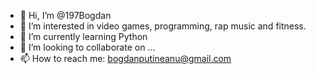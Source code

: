 - 👋 Hi, I’m @197Bogdan
- 👀 I’m interested in video games, programming, rap music and fitness.
- 🌱 I’m currently learning Python
- 💞️ I’m looking to collaborate on ...
- 📫 How to reach me: bogdanputineanu@gmail.com

<!---
197Bogdan/197Bogdan is a ✨ special ✨ repository because its `README.md` (this file) appears on your GitHub profile.
You can click the Preview link to take a look at your changes.
--->
